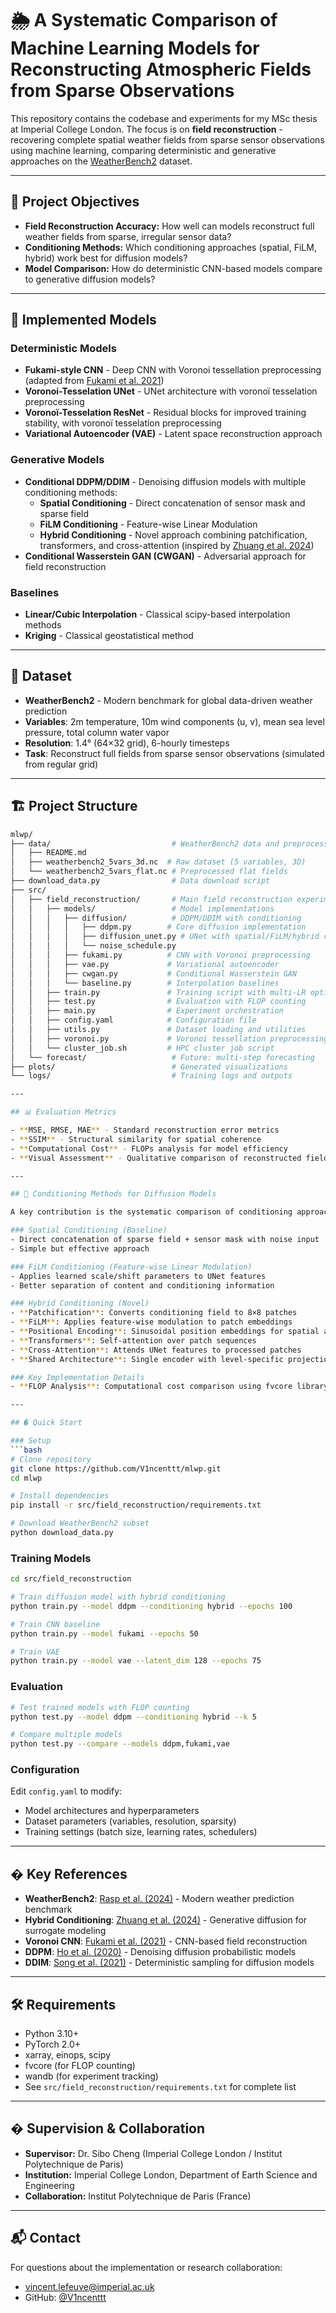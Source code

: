 # 🌦️ A Systematic Comparison of Machine Learning Models for Reconstructing Atmospheric Fields from Sparse Observations

This repository contains the codebase and experiments for my MSc thesis at Imperial College London. The focus is on **field reconstruction** - recovering complete spatial weather fields from sparse sensor observations using machine learning, comparing deterministic and generative approaches on the [WeatherBench2](https://github.com/weatherbench2) dataset.

---

## 📌 Project Objectives

- **Field Reconstruction Accuracy:** How well can models reconstruct full weather fields from sparse, irregular sensor data?
- **Conditioning Methods:** Which conditioning approaches (spatial, FiLM, hybrid) work best for diffusion models?
- **Model Comparison:** How do deterministic CNN-based models compare to generative diffusion models?

---

## 🧠 Implemented Models

### Deterministic Models
- **Fukami-style CNN** - Deep CNN with Voronoi tessellation preprocessing (adapted from [Fukami et al. 2021](https://www.nature.com/articles/s42256-021-00402-2))
- **Voronoi-Tesselation UNet** - UNet architecture with voronoï tesselation preprocessing
- **Voronoï-Tesselation ResNet** - Residual blocks for improved training stability, with voronoï tesselation preprocessing
- **Variational Autoencoder (VAE)** - Latent space reconstruction approach

### Generative Models
- **Conditional DDPM/DDIM** - Denoising diffusion models with multiple conditioning methods:
  - **Spatial Conditioning** - Direct concatenation of sensor mask and sparse field
  - **FiLM Conditioning** - Feature-wise Linear Modulation 
  - **Hybrid Conditioning** - Novel approach combining patchification, transformers, and cross-attention (inspired by [Zhuang et al. 2024](https://doi.org/10.1029/2024MS004395))
- **Conditional Wasserstein GAN (CWGAN)** - Adversarial approach for field reconstruction

### Baselines
- **Linear/Cubic Interpolation** - Classical scipy-based interpolation methods
- **Kriging** - Classical geostatistical method

---

## 🧪 Dataset

- **WeatherBench2** - Modern benchmark for global data-driven weather prediction
- **Variables**: 2m temperature, 10m wind components (u, v), mean sea level pressure, total column water vapor
- **Resolution**: 1.4° (64×32 grid), 6-hourly timesteps
- **Task**: Reconstruct full fields from sparse sensor observations (simulated from regular grid)

---

## 🏗️ Project Structure
```bash
mlwp/
├── data/                           # WeatherBench2 data and preprocessing
│   ├── README.md
│   ├── weatherbench2_5vars_3d.nc  # Raw dataset (5 variables, 3D)
│   └── weatherbench2_5vars_flat.nc # Preprocessed flat fields
├── download_data.py                # Data download script
├── src/
│   ├── field_reconstruction/       # Main field reconstruction experiments
│   │   ├── models/                 # Model implementations
│   │   │   ├── diffusion/          # DDPM/DDIM with conditioning
│   │   │   │   ├── ddpm.py        # Core diffusion implementation
│   │   │   │   ├── diffusion_unet.py # UNet with spatial/FiLM/hybrid conditioning
│   │   │   │   └── noise_schedule.py
│   │   │   ├── fukami.py          # CNN with Voronoi preprocessing
│   │   │   ├── vae.py             # Variational autoencoder
│   │   │   ├── cwgan.py           # Conditional Wasserstein GAN
│   │   │   └── baseline.py        # Interpolation baselines
│   │   ├── train.py               # Training script with multi-LR optimization
│   │   ├── test.py                # Evaluation with FLOP counting
│   │   ├── main.py                # Experiment orchestration
│   │   ├── config.yaml            # Configuration file
│   │   ├── utils.py               # Dataset loading and utilities
│   │   ├── voronoi.py             # Voronoi tessellation preprocessing
│   │   └── cluster_job.sh         # HPC cluster job script
│   └── forecast/                   # Future: multi-step forecasting
├── plots/                          # Generated visualizations
└── logs/                           # Training logs and outputs

---

## 📊 Evaluation Metrics

- **MSE, RMSE, MAE** - Standard reconstruction error metrics
- **SSIM** - Structural similarity for spatial coherence
- **Computational Cost** - FLOPs analysis for model efficiency
- **Visual Assessment** - Qualitative comparison of reconstructed fields

---

## 🔬 Conditioning Methods for Diffusion Models

A key contribution is the systematic comparison of conditioning approaches for weather field reconstruction:

### Spatial Conditioning (Baseline)
- Direct concatenation of sparse field + sensor mask with noise input
- Simple but effective approach

### FiLM Conditioning (Feature-wise Linear Modulation)
- Applies learned scale/shift parameters to UNet features
- Better separation of content and conditioning information

### Hybrid Conditioning (Novel)
- **Patchification**: Converts conditioning field to 8×8 patches
- **FiLM**: Applies feature-wise modulation to patch embeddings  
- **Positional Encoding**: Sinusoidal position embeddings for spatial awareness
- **Transformers**: Self-attention over patch sequences
- **Cross-Attention**: Attends UNet features to processed patches
- **Shared Architecture**: Single encoder with level-specific projections for efficiency

### Key Implementation Details
- **FLOP Analysis**: Computational cost comparison using fvcore library

---

## � Quick Start

### Setup
```bash
# Clone repository
git clone https://github.com/V1ncenttt/mlwp.git
cd mlwp

# Install dependencies
pip install -r src/field_reconstruction/requirements.txt

# Download WeatherBench2 subset
python download_data.py
```

### Training Models
```bash
cd src/field_reconstruction

# Train diffusion model with hybrid conditioning
python train.py --model ddpm --conditioning hybrid --epochs 100

# Train CNN baseline  
python train.py --model fukami --epochs 50

# Train VAE
python train.py --model vae --latent_dim 128 --epochs 75
```

### Evaluation
```bash
# Test trained models with FLOP counting
python test.py --model ddpm --conditioning hybrid --k 5

# Compare multiple models
python test.py --compare --models ddpm,fukami,vae
```

### Configuration
Edit `config.yaml` to modify:
- Model architectures and hyperparameters  
- Dataset parameters (variables, resolution, sparsity)
- Training settings (batch size, learning rates, schedulers)

---

## � Key References

- **WeatherBench2**: [Rasp et al. (2024)](https://doi.org/10.1029/2023MS004019) - Modern weather prediction benchmark
- **Hybrid Conditioning**: [Zhuang et al. (2024)](https://doi.org/10.1029/2024MS004395) - Generative diffusion for surrogate modeling  
- **Voronoi CNN**: [Fukami et al. (2021)](https://www.nature.com/articles/s42256-021-00402-2) - CNN-based field reconstruction
- **DDPM**: [Ho et al. (2020)](https://arxiv.org/abs/2006.11239) - Denoising diffusion probabilistic models
- **DDIM**: [Song et al. (2021)](https://arxiv.org/abs/2010.02502) - Deterministic sampling for diffusion models

---

## 🛠️ Requirements

- Python 3.10+
- PyTorch 2.0+  
- xarray, einops, scipy
- fvcore (for FLOP counting)
- wandb (for experiment tracking)
- See `src/field_reconstruction/requirements.txt` for complete list

---

## � Supervision & Collaboration

- **Supervisor:** Dr. Sibo Cheng (Imperial College London / Institut Polytechnique de Paris)
- **Institution:** Imperial College London, Department of Earth Science and Engineering
- **Collaboration:** Institut Polytechnique de Paris (France)

---

## 📬 Contact

For questions about the implementation or research collaboration:
- [vincent.lefeuve@imperial.ac.uk](mailto:vincent.lefeuve@imperial.ac.uk)
- GitHub: [@V1ncenttt](https://github.com/V1ncenttt)
